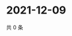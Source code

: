 # 2021-12-09

共 0 条

<!-- BEGIN WEIBO -->
<!-- 最后更新时间 Thu Dec 09 2021 12:15:25 GMT+0800 (China Standard Time) -->

<!-- END WEIBO -->

